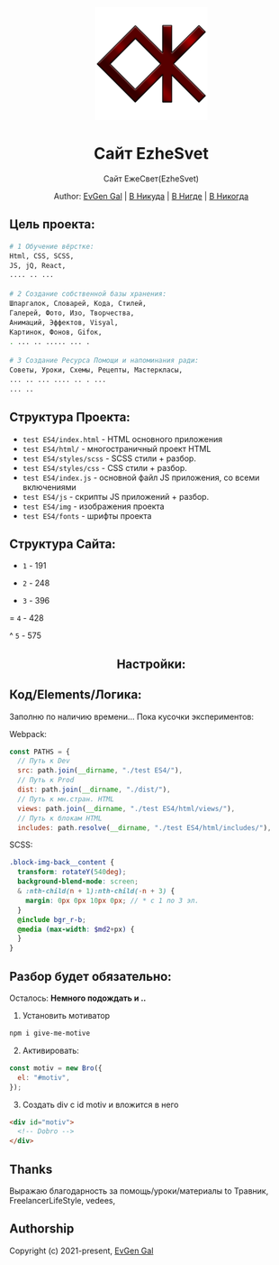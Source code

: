 <div align="center">
  <img width="200" height="200" src="./test ES4/img/logo/ЕжеСветRedWhWhEff.png"  alt="">
  <h1>Сайт EzheSvet</h1>
  <p>
    Сайт ЕжеСвет(EzheSvet)
  </p>
  <p>Author: <a href="#" target="_blank">EvGen Gal</a> | <a href="#" target="_blank">В Никуда</a> | <a href="#" target="_blank">В Нигде</a> | <a href="#" target="_blank">В Никогда</a></p>
</div>

## Цель проекта:

```bash
# 1 Обучение вёрстке:
Html, CSS, SCSS,
JS, jQ, React,
.... .. ...

# 2 Создание собственной базы хранения:
Шпаргалок, Словарей, Кода, Стилей,
Галерей, Фото, Изо, Творчества,
Анимаций, Эффектов, Visyal,
Картинок, Фонов, Gifок,
. ... .. ..... ... .

# 3 Создание Ресурса Помощи и напоминания ради:
Советы, Уроки, Схемы, Рецепты, Мастеркласы,
... .. ... .... .. . ...
... ..
```

## Структура Проекта:

- `test ES4/index.html` - HTML основного приложения
- `test ES4/html/` - многостраничный проект HTML
- `test ES4/styles/scss` - SCSS стили + разбор.
- `test ES4/styles/css` - CSS стили + разбор.
- `test ES4/index.js` - основной файл JS приложения, со всеми включениями
- `test ES4/js` - скрипты JS приложений + разбор.
- `test ES4/img` - изображения проекта
- `test ES4/fonts` - шрифты проекта

## Структура Сайта:

- `1` - 191

* `2` - 248

- `3` - 396

= `4` - 428

^ `5` - 575

<div align="center">
  <h2>Настройки:</h2>
</div>

## Код/Elements/Логика:

Заполню по наличию времени...
Пока кусочки экспериментов:

Webpack:

```js
const PATHS = {
  // Путь к Dev
  src: path.join(__dirname, "./test ES4/"),
  // Путь к Prod
  dist: path.join(__dirname, "./dist/"),
  // Путь к мн.стран. HTML
  views: path.join(__dirname, "./test ES4/html/views/"),
  // Путь к блокам HTML
  includes: path.resolve(__dirname, "./test ES4/html/includes/"),
```

SCSS:

```scss
.block-img-back__content {
  transform: rotateY(540deg);
  background-blend-mode: screen;
  & :nth-child(n + 1):nth-child(-n + 3) {
    margin: 0px 0px 10px 0px; // * с 1 по 3 эл.
  }
  @include bgr_r-b;
  @media (max-width: $md2+px) {
  }
}
```

## Разбор будет обязательно:

Осталось: **Немного подождать и ..**

1. Установить мотиватор

```bash
npm i give-me-motive
```

2. Активировать:

```js
const motiv = new Bro({
  el: "#motiv",
});
```

3. Создать div с id motiv и вложится в него

```html
<div id="motiv">
  <!-- Dobro -->
</div>
```

## Thanks

Выражаю благодарность за помощь/уроки/материалы to Травник, FreelancerLifeStyle, vedees,

## Authorship

Copyright (c) 2021-present, [EvGen Gal](https://github.com/EvgenGal1)
